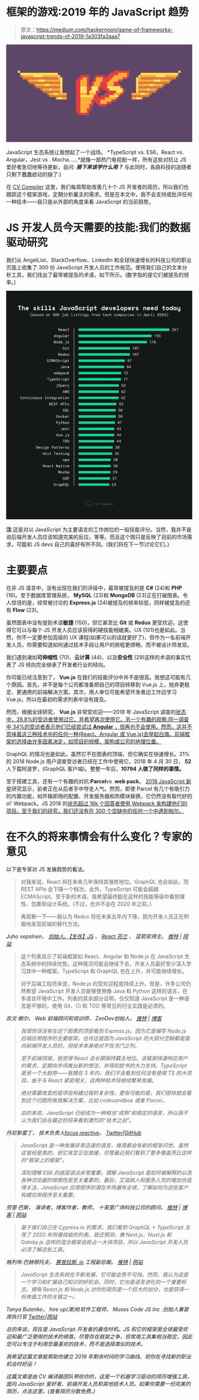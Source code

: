 # 框架的游戏:2019 年的 JavaScript 趋势

> 原文：<https://medium.com/hackernoon/game-of-frameworks-javascript-trends-of-2019-1a303fa3aaa7>

![](img/5114c73fc68bb0cd99dcd8ae7ea9ff54.png)

JavaScript 生态系统让我想起了一个战场。 *TypeScript vs. ES6，React vs. Angular，Jest vs . Mocha……*就像一部热门电视剧一样，所有这些对抗让 JS 爱好者急切地等待更新，自问: ***接下来该学什么用？*** 与此同时，各路科技的追随者只剩下蠢蠢欲动的锅了:)

在 [CV Compiler](https://cvcompiler.com/?ref=hackernoon) 这里，我们每周帮助改善几十个 JS 开发者的简历，所以我们也跟踪这个框架游戏，定期分析雇主的需求。但是在本文中，我不会支持或批评任何一种技术——我只是从外部的角度来看 JavaScript 的当前趋势。

# JS 开发人员今天需要的技能:我们的数据驱动研究

我们从 AngelList、StackOverflow、LinkedIn 和全球快速增长的科技公司的职业页面上收集了 300 份 JavaScript 开发人员的工作规范。使用我们自己的文本分析工具，我们找出了最常被提及的术语，如下所示。(数字指的是它们被提及的频率。)

![](img/4ff5fc0081ca4a0f369b973041454176.png)

**注**:这是对以 JavaScript 为主要语言的工作岗位的一般技能评分。当然，我并不是说后端开发人员应该知道完美的反应，等等。而且这个图只是反映了目前的市场需求，可能和 JS devs 自己的喜好有所不同。(我们将在下一节讨论它们。)

# 主要要点

在非 JS 语言中，没有出现在我们的评级中，最常被提及的是 **C#** (24)和 **PHP** (16)。至于数据库管理系统， **MySQL** (23)和 **MongoDB** (23)正在打破图表。令人惊讶的是，经常被讨论的 **Express.js** (24)被提及的频率较低，同样被提及的还有 **Flow** (23)。

虽然图表中没有提到术语**敏捷** (150)，但它甚至比 **Git** 或 **Redux** 更受欢迎，这使得它可以与每个 JS 开发人员应该获得的硬技能相媲美。UX (101)也是如此。当然，你不一定要参加高级的 UX 课程(如果可以的话就更好了)，但作为一名前端开发人员，你需要知道如何通过技术手段让用户的旅程更顺畅，而不被设计师发现。

我们遇到诸如**可伸缩性** (70)、**云计算** (44)、以及**安全性** (29)这样的术语的事实代表了 JS 倾向完全继承了开发者行业的倾向。

你可能已经注意到了， **Vue.js** 在我们的技能评分中并不是很高。我想这可能有几个原因。首先，并不是每个公司都准备把自己的项目转移到 Vue.js 上，抛弃更稳定、更通用的前端解决方案。其次，用人单位可能希望开发者边工作边学习 Vue.js，所以在最初的需求列表中没有提及。

然而，根据全球研究， **Vue.js** 非常受欢迎——2018 年 JavaScript 调查的[状态中，28.8%的受访者使用过它，并希望再次使用它。另一个有趣的观察:同一调查中 34%的受访者表示他们已经尝试过 **Angular** ，但再也不会使用。然而，这并不意味着这三种技术中的任何一种(React、Angular 或 Vue.js)会举起白旗。前端框架的选择由许多因素决定，如项目的规模、架构或公司的地理位置。](https://2018.stateofjs.com/front-end-frameworks/overview/)

GraphQL 的情况也是如此。虽然它不在图表的顶端，但它确实在快速增长。21%的 2018 Node.js 用户调查受访者已经在工作中使用它。2018 年 4 月 30 日， **52** 人下载阿波罗，(GraphQL 客户端)。整整一年后，**10794 人做了同样的事情。**

至于搭建工具，还有一个有趣的对抗:**Parcel**vs .**web pack**。 [2018 JavaScript 新星](https://risingstars.js.org/2018/en/#section-build)研究显示，前者正在从后者手中夺走人气。然而，即使 Parcel 有几个有吸引力的内置功能，如开箱即用的配置、开发服务器和热模块替换，它仍然没有取代好的 ol' Webpack。JS 2018 的[状态超过 16k 个回答者使用 Webpack 来构建他们的项目。至于我们的研究，我们还没有在 300 个空缺中的任何一个中遇到帕尔。](https://2018.stateofjs.com/other-tools/)

# 在不久的将来事情会有什么变化？专家的意见

以下是专家对 JS 发展趋势的看法。

> 对我来说，React 将在未来几年保持其强势地位。GraphQL 也会如此，而 REST APIs 会下降一个档次。此外，TypeScript 可能会超越 ECMAScript。至于新的术语，我希望最终能在这样的技能等级中看到理性、包裹和设计系统。(不过，也许不会在 2020 年之前。)
> 
> 再观察一下——我认为 Redux 将在未来五年内下降，因为开发人员正在积极地发现前端的替代方法。

*Juho vepslnen、* [*创始人、【生存】JS*](https://twitter.com/survivejs) *、* [*React 芬兰*](https://twitter.com/ReactFinland) *、
蓝箭奖得主。* [*推特*](https://twitter.com/bebraw) *|* [*网站*](https://survivejs.com/)

> 这个列表显示了前端框架如 React、Angular 和 Node.js 在 JavaScript 生态系统中的持续优势。这种情况可能会继续下去，开发人员最好至少深入学习其中一种框架。TypeScript 和 GraphQL 也在上升，并可能继续增长。
> 
> 对于后端工程师来说，Node.js 的受欢迎程度持续上升。但是，许多公司仍然希望 JavaScript 开发人员能够使用像 Java 和 Python 这样的语言，在多语言环境中工作。列表的其余部分证明，仅仅知道 JavaScript 是一种语言是不够的，使用 Git、CI 和 TDD 等常见的行业实践是必须的。

*凯文·鲍尔、
Web 前端顾问和培训师、
ZenDev*[](https://zendev.com/)**创始人。* [*推特*](https://twitter.com/kbal11) *|* [*博客*](https://zendev.com/blog.html)*

> *我很惊讶没有在这个图表的顶部看到 Express.js，因为它是编写 Node.js 后端应用程序的主要框架。也许这是因为 JavaScript 的大部分空缺都是面向前端开发人员的，但技术本身绝对不在冷门之列。*
> 
> *至于前端领域，我觉得 React 会长期保持霸主地位。该框架快速响应用户的需求，定期向市场推出新的想法，并得到脸书的大力支持。TypeScript 是另一个大趋势——我猜在 3 年内，我们不会看到任何没有使用 TS 的大项目。由于与 React 紧密相关，这两种技术将继续繁荣发展。*
> 
> *绝对需要改变的是项目构建过程的复杂性。更有可能的是，我们很快就会看到这个问题的有效解决方案，比如 codesandbox 或者 Parcel。*
> 
> *总的来说，JavaScript 已经成为一种相当“成熟”和稳定的语言，所以我不认为我们会在最近的将来看到激烈的“技术之战”。*

**丹尼斯雷丁，
技术负责人*[*focus reactive*](https://focusreactive.com/)*。* [*Twitter*](http://twitter.com/pixelscommander)*|*[*GitHub*](http://github.com/pixelscommander)*

> *JavaScript 是一种发展非常迅速的语言，每周都会有新的框架问世。虽然这曾经是真的，但它肯定正在放缓，尽管最近我们看到了更多像盖茨比这样的“框架上的框架”。*
> 
> *深刻理解 ES6 的底层语法非常重要。理解 JavaScript 是如何被解释的以及各种浏览器的局限性是至关重要的。最后，艾滋病人和服务人员的增加也值得关注。JavaScript 应用程序的潜在市场遍布全球，了解如何为这些客户构建应用程序至关重要。*

**劳里·巴斯，
演讲者，博客作者，教师，
十英里广场科技公司的顾问。* [*推特*](https://twitter.com/laurieontech) *|* [*博客*](https://dev.to/laurieontech) *|* [*网站*](https://laurieontech.com/)*

> *基于我们自己在 Cypress.io 的需求，我们看到 GraphQL + TypeScript 主导了 2020 年所需技能的列表。我还预测，像 Next.js、Nuxt.js 和 Gatsby.js 这样的混合框架会抢占一大块项目，所以 JavaScript 开发人员必须了解这些工具。*

**格列布·巴赫穆托夫，*
[赛普拉斯. io](https://www.cypress.io/) 工程副总裁。
[推特](https://twitter.com/bahmutov) | [网站](https://gleb.dev/)*

> *JavaScript 生态系统在不断发展，它可能会势不可挡。然而，我认为这是一个学习和扩展自己知识的好机会。同时，它也是语言进化的一个重要标志。拥有 React.js 和 Node.js 对你的简历是一个巨大的加分，也是获得一份体面工作的关键之一。*

**Tanya Butenko，
hire up(澳洲)软件工程师，
Muses Code JS Inc .创始人兼首席执行官* [*Twitter*](https://twitter.com/ButenkoMe)*|*[*网站*](https://musescodejs.org/)*

*总的来说，现在是 JavaScript 开发者的最佳时机。JS 和它的框架是全球最受欢迎和最广泛使用的技术的榜首。尽管存在框架之争，但常用工具集相当稳定，因此您可以专注于利用您最喜欢的技术，而不是选择类似的技术。*

*我希望这篇文章能帮助你建立 2019 年剩余时间的学习曲线。祝你在寻找新的职业机会时好运！*

*这篇文章是由 CV 编译器团队带给你的，这是一个机器学习驱动的简历增强工具，面向 JavaScript 爱好者、前端开发人员和其他技术人员。如果你需要一份完美的简历，点击这里。(查看简历分数免费。)*